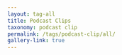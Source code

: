 ```yaml
---
layout: tag-all
title: Podcast Clips
taxonomy: podcast clip
permalink: /tags/podcast-clip/all/
gallery-link: true
---
```

